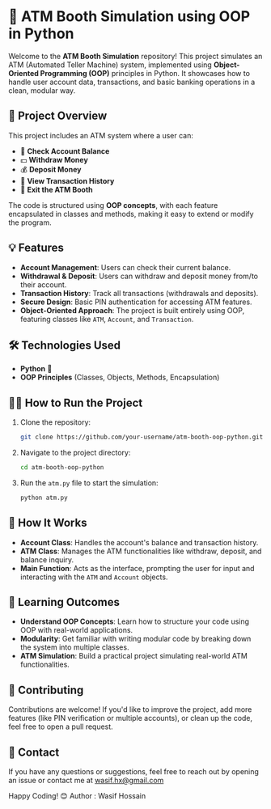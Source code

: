 # 🏦 ATM Booth Simulation using OOP in Python

Welcome to the **ATM Booth Simulation** repository! This project simulates an ATM (Automated Teller Machine) system, implemented using **Object-Oriented Programming (OOP)** principles in Python. It showcases how to handle user account data, transactions, and basic banking operations in a clean, modular way.

## 🚀 Project Overview

This project includes an ATM system where a user can:

- 🔐 **Check Account Balance**
- 💵 **Withdraw Money**
- 💰 **Deposit Money**
- 🧾 **View Transaction History**
- 🚪 **Exit the ATM Booth**

The code is structured using **OOP concepts**, with each feature encapsulated in classes and methods, making it easy to extend or modify the program.

## 💡 Features

- **Account Management**: Users can check their current balance.
- **Withdrawal & Deposit**: Users can withdraw and deposit money from/to their account.
- **Transaction History**: Track all transactions (withdrawals and deposits).
- **Secure Design**: Basic PIN authentication for accessing ATM features.
- **Object-Oriented Approach**: The project is built entirely using OOP, featuring classes like `ATM`, `Account`, and `Transaction`.

## 🛠️ Technologies Used

- **Python** 🐍
- **OOP Principles** (Classes, Objects, Methods, Encapsulation)

## 🧑‍💻 How to Run the Project

1. Clone the repository:
   ```bash
   git clone https://github.com/your-username/atm-booth-oop-python.git
   ```

2. Navigate to the project directory:
   ```bash
   cd atm-booth-oop-python
   ```

3. Run the `atm.py` file to start the simulation:
   ```bash
   python atm.py
   ```

## 🎯 How It Works

- **Account Class**: Handles the account's balance and transaction history.
- **ATM Class**: Manages the ATM functionalities like withdraw, deposit, and balance inquiry.
- **Main Function**: Acts as the interface, prompting the user for input and interacting with the `ATM` and `Account` objects.

## 🧠 Learning Outcomes

- **Understand OOP Concepts**: Learn how to structure your code using OOP with real-world applications.
- **Modularity**: Get familiar with writing modular code by breaking down the system into multiple classes.
- **ATM Simulation**: Build a practical project simulating real-world ATM functionalities.

## 🤝 Contributing

Contributions are welcome! If you'd like to improve the project, add more features (like PIN verification or multiple accounts), or clean up the code, feel free to open a pull request.

## 📧 Contact

If you have any questions or suggestions, feel free to reach out by opening an issue or contact me at <wasif.hx@gmail.com>

Happy Coding! 😊
Author : Wasif Hossain
